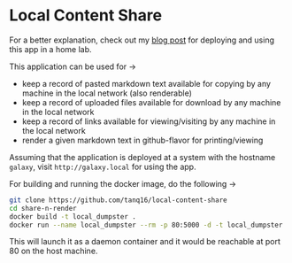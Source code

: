 # Local Content Share

For a better explanation, check out my [blog post](https://blog.tanishq.page/posts/homelab-md-dumpster/) for deploying and using this app in a home lab.

This application can be used for &rarr;

- keep a record of pasted markdown text available for copying by any machine in the local network (also renderable)
- keep a record of uploaded files available for download by any machine in the local network
- keep a record of links available for viewing/visiting by any machine in the local network
- render a given markdown text in github-flavor for printing/viewing

Assuming that the application is deployed at a system with the hostname `galaxy`, visit `http://galaxy.local` for using the app.

For building and running the docker image, do the following &rarr;

```bash
git clone https://github.com/tanq16/local-content-share
cd share-n-render
docker build -t local_dumpster .
docker run --name local_dumpster --rm -p 80:5000 -d -t local_dumpster
```

This will launch it as a daemon container and it would be reachable at port 80 on the host machine.
